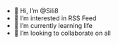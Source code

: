 - 👋 Hi, I’m @Sili8
- 👀 I’m interested in RSS Feed
- 🌱 I’m currently learning life
- 💞️ I’m looking to collaborate on all

<!---
Sili8/Sili8 is a ✨ special ✨ repository because its `README.md` (this file) appears on your GitHub profile.
You can click the Preview link to take a look at your changes.
--->
